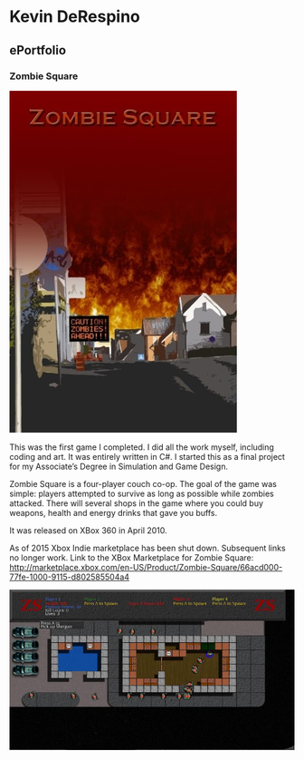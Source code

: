 # Kevin DeRespino
## ePortfolio
### Zombie Square

 ![Image](images/ZombieSquare/ZombieSquare_Shot1.jpg)

This was the first game I completed. I did all the work myself, including coding and art. It was entirely written in C#. I started this as a final project for my Associate’s Degree in Simulation and Game Design.
 
Zombie Square is a four-player couch co-op. The goal of the game was simple: players attempted to survive as long as possible while zombies attacked. There will several shops in the game where you could buy weapons, health and energy drinks that gave you buffs.  
 
It was released on XBox 360 in April 2010.

As of 2015 Xbox Indie marketplace has been shut down. Subsequent links no longer work.
Link to the XBox Marketplace for Zombie Square: http://marketplace.xbox.com/en-US/Product/Zombie-Square/66acd000-77fe-1000-9115-d802585504a4

![Image](images/ZombieSquare/ZombieSquare_Shot2.jpg)
